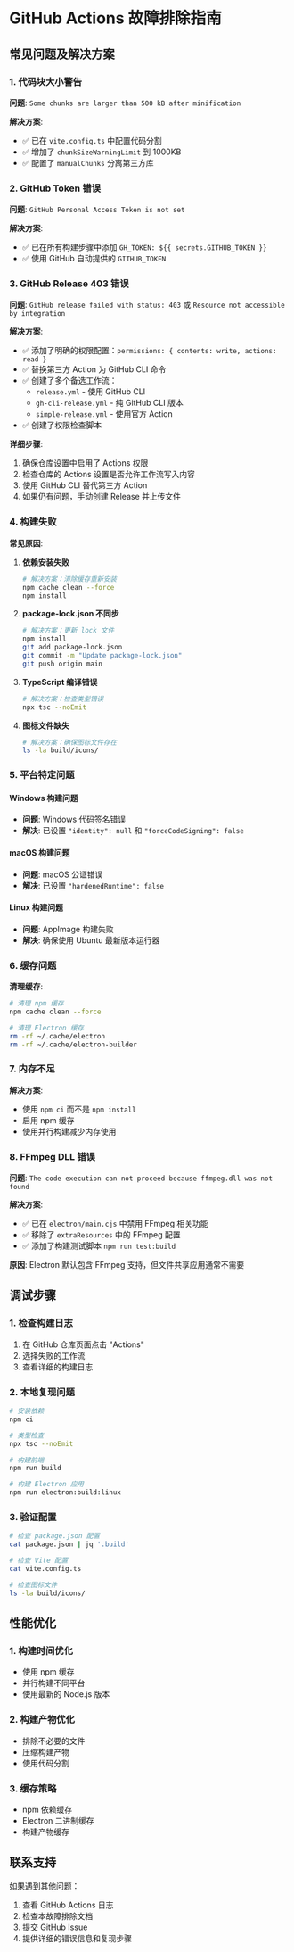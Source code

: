 # GitHub Actions 故障排除指南

## 常见问题及解决方案

### 1. 代码块大小警告

**问题**: `Some chunks are larger than 500 kB after minification`

**解决方案**:
- ✅ 已在 `vite.config.ts` 中配置代码分割
- ✅ 增加了 `chunkSizeWarningLimit` 到 1000KB
- ✅ 配置了 `manualChunks` 分离第三方库

### 2. GitHub Token 错误

**问题**: `GitHub Personal Access Token is not set`

**解决方案**:
- ✅ 已在所有构建步骤中添加 `GH_TOKEN: ${{ secrets.GITHUB_TOKEN }}`
- ✅ 使用 GitHub 自动提供的 `GITHUB_TOKEN`

### 3. GitHub Release 403 错误

**问题**: `GitHub release failed with status: 403` 或 `Resource not accessible by integration`

**解决方案**:
- ✅ 添加了明确的权限配置：`permissions: { contents: write, actions: read }`
- ✅ 替换第三方 Action 为 GitHub CLI 命令
- ✅ 创建了多个备选工作流：
  - `release.yml` - 使用 GitHub CLI
  - `gh-cli-release.yml` - 纯 GitHub CLI 版本
  - `simple-release.yml` - 使用官方 Action
- ✅ 创建了权限检查脚本

**详细步骤**:
1. 确保仓库设置中启用了 Actions 权限
2. 检查仓库的 Actions 设置是否允许工作流写入内容
3. 使用 GitHub CLI 替代第三方 Action
4. 如果仍有问题，手动创建 Release 并上传文件

### 4. 构建失败

**常见原因**:
1. **依赖安装失败**
   ```bash
   # 解决方案：清除缓存重新安装
   npm cache clean --force
   npm install
   ```

2. **package-lock.json 不同步**
   ```bash
   # 解决方案：更新 lock 文件
   npm install
   git add package-lock.json
   git commit -m "Update package-lock.json"
   git push origin main
   ```

2. **TypeScript 编译错误**
   ```bash
   # 解决方案：检查类型错误
   npx tsc --noEmit
   ```

3. **图标文件缺失**
   ```bash
   # 解决方案：确保图标文件存在
   ls -la build/icons/
   ```

### 5. 平台特定问题

#### Windows 构建问题
- **问题**: Windows 代码签名错误
- **解决**: 已设置 `"identity": null` 和 `"forceCodeSigning": false`

#### macOS 构建问题
- **问题**: macOS 公证错误
- **解决**: 已设置 `"hardenedRuntime": false`

#### Linux 构建问题
- **问题**: AppImage 构建失败
- **解决**: 确保使用 Ubuntu 最新版本运行器

### 6. 缓存问题

**清理缓存**:
```bash
# 清理 npm 缓存
npm cache clean --force

# 清理 Electron 缓存
rm -rf ~/.cache/electron
rm -rf ~/.cache/electron-builder
```

### 7. 内存不足

**解决方案**:
- 使用 `npm ci` 而不是 `npm install`
- 启用 npm 缓存
- 使用并行构建减少内存使用

### 8. FFmpeg DLL 错误

**问题**: `The code execution can not proceed because ffmpeg.dll was not found`

**解决方案**:
- ✅ 已在 `electron/main.cjs` 中禁用 FFmpeg 相关功能
- ✅ 移除了 `extraResources` 中的 FFmpeg 配置
- ✅ 添加了构建测试脚本 `npm run test:build`

**原因**: Electron 默认包含 FFmpeg 支持，但文件共享应用通常不需要

## 调试步骤

### 1. 检查构建日志
1. 在 GitHub 仓库页面点击 "Actions"
2. 选择失败的工作流
3. 查看详细的构建日志

### 2. 本地复现问题
```bash
# 安装依赖
npm ci

# 类型检查
npx tsc --noEmit

# 构建前端
npm run build

# 构建 Electron 应用
npm run electron:build:linux
```

### 3. 验证配置
```bash
# 检查 package.json 配置
cat package.json | jq '.build'

# 检查 Vite 配置
cat vite.config.ts

# 检查图标文件
ls -la build/icons/
```

## 性能优化

### 1. 构建时间优化
- 使用 npm 缓存
- 并行构建不同平台
- 使用最新的 Node.js 版本

### 2. 构建产物优化
- 排除不必要的文件
- 压缩构建产物
- 使用代码分割

### 3. 缓存策略
- npm 依赖缓存
- Electron 二进制缓存
- 构建产物缓存

## 联系支持

如果遇到其他问题：
1. 查看 GitHub Actions 日志
2. 检查本故障排除文档
3. 提交 GitHub Issue
4. 提供详细的错误信息和复现步骤 